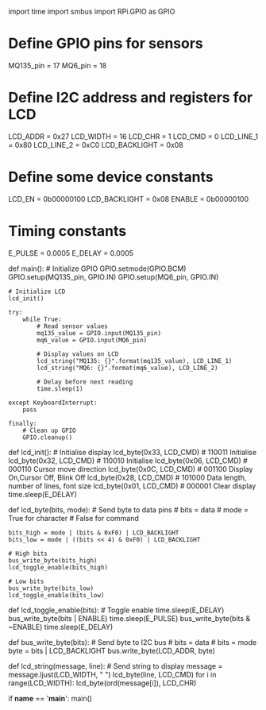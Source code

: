 
import time
import smbus
import RPi.GPIO as GPIO

# Define GPIO pins for sensors
MQ135_pin = 17
MQ6_pin = 18

# Define I2C address and registers for LCD
LCD_ADDR = 0x27
LCD_WIDTH = 16
LCD_CHR = 1
LCD_CMD = 0
LCD_LINE_1 = 0x80
LCD_LINE_2 = 0xC0
LCD_BACKLIGHT = 0x08

# Define some device constants
LCD_EN = 0b00000100
LCD_BACKLIGHT = 0x08
ENABLE = 0b00000100

# Timing constants
E_PULSE = 0.0005
E_DELAY = 0.0005

def main():
    # Initialize GPIO
    GPIO.setmode(GPIO.BCM)
    GPIO.setup(MQ135_pin, GPIO.IN)
    GPIO.setup(MQ6_pin, GPIO.IN)

    # Initialize LCD
    lcd_init()

    try:
        while True:
            # Read sensor values
            mq135_value = GPIO.input(MQ135_pin)
            mq6_value = GPIO.input(MQ6_pin)

            # Display values on LCD
            lcd_string("MQ135: {}".format(mq135_value), LCD_LINE_1)
            lcd_string("MQ6: {}".format(mq6_value), LCD_LINE_2)

            # Delay before next reading
            time.sleep(1)

    except KeyboardInterrupt:
        pass

    finally:
        # Clean up GPIO
        GPIO.cleanup()

def lcd_init():
    # Initialise display
    lcd_byte(0x33, LCD_CMD)  # 110011 Initialise
    lcd_byte(0x32, LCD_CMD)  # 110010 Initialise
    lcd_byte(0x06, LCD_CMD)  # 000110 Cursor move direction
    lcd_byte(0x0C, LCD_CMD)  # 001100 Display On,Cursor Off, Blink Off
    lcd_byte(0x28, LCD_CMD)  # 101000 Data length, number of lines, font size
    lcd_byte(0x01, LCD_CMD)  # 000001 Clear display
    time.sleep(E_DELAY)

def lcd_byte(bits, mode):
    # Send byte to data pins
    # bits = data
    # mode = True  for character
    #        False for command

    bits_high = mode | (bits & 0xF0) | LCD_BACKLIGHT
    bits_low = mode | ((bits << 4) & 0xF0) | LCD_BACKLIGHT

    # High bits
    bus_write_byte(bits_high)
    lcd_toggle_enable(bits_high)

    # Low bits
    bus_write_byte(bits_low)
    lcd_toggle_enable(bits_low)

def lcd_toggle_enable(bits):
    # Toggle enable
    time.sleep(E_DELAY)
    bus_write_byte(bits | ENABLE)
    time.sleep(E_PULSE)
    bus_write_byte(bits & ~ENABLE)
    time.sleep(E_DELAY)

def bus_write_byte(bits):
    # Send byte to I2C bus
    # bits = data
    # bits = mode
    byte = bits | LCD_BACKLIGHT
    bus.write_byte(LCD_ADDR, byte)

def lcd_string(message, line):
    # Send string to display
    message = message.ljust(LCD_WIDTH, " ")
    lcd_byte(line, LCD_CMD)
    for i in range(LCD_WIDTH):
        lcd_byte(ord(message[i]), LCD_CHR)

if __name__ == '__main__':
    main()
    
